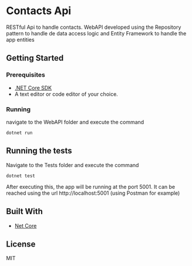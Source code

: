 # Contacts Api

RESTful Api to handle contacts. WebAPI developed using the Repository pattern to handle de data access logic and Entity Framework to handle the app entities

## Getting Started

### Prerequisites

* [.NET Core SDK](https://dotnet.microsoft.com/download)
* A text editor or code editor of your choice.

### Running

navigate to the WebAPI folder and execute the command

```
dotnet run
```

## Running the tests

Navigate to the Tests folder and execute the command 
```
dotnet test
```
After executing this, the app will be running at the port 5001. It can be reached using the url http://localhost:5001 (using Postman for example)

## Built With

* [Net Core](https://dotnet.microsoft.com)

## License

MIT

